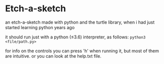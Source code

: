 # Etch-a-sketch
an etch-a-sketch made with python and the turtle library, when i had just started learning python years ago

it should run just with a python (≤3.6) interpreter, as follows:
`python3 <file/path.py>`

for info on the controls you can press 'h' when running it, but most of them are intuitive.
or you can look at the help.txt file.
